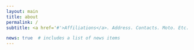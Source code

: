 ```yaml
---
layout: main
title: about
permalink: /
subtitle: <a href='#'>Affiliations</a>. Address. Contacts. Moto. Etc.

news: true  # includes a list of news items
---
```


